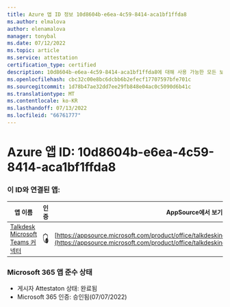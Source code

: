 ```yaml
---
title: Azure 앱 ID 정보 10d8604b-e6ea-4c59-8414-aca1bf1ffda8
ms.author: elmalova
author: elenamalova
manager: tonybal
ms.date: 07/12/2022
ms.topic: article
ms.service: attestation
certification_type: certified
description: 10d8604b-e6ea-4c59-8414-aca1bf1ffda8에 대해 사용 가능한 모든 보안 및 규정 준수 정보입니다.
ms.openlocfilehash: cbc32c00e8bc6dcbb6b2efecf17707597bfe701c
ms.sourcegitcommit: 1d78b47ae32dd7ee29fb848e04ac0c5090d6b41c
ms.translationtype: MT
ms.contentlocale: ko-KR
ms.lasthandoff: 07/13/2022
ms.locfileid: "66761777"
---
```

# <a name="azure-app-id-10d8604b-e6ea-4c59-8414-aca1bf1ffda8"></a>Azure 앱 ID: 10d8604b-e6ea-4c59-8414-aca1bf1ffda8


### <a name="apps-associated-with-this-id"></a>이 ID와 연결된 앱:
| **앱 이름** | **인증** | **AppSource에서 보기** |
|--------------|---------------|-----------------------|
| [Talkdesk Microsoft Teams 커넥터](../forward/talkdeskinc1579824950513.talkdesk_for_teams.md) | <img alt="Certified application badge" src="../media/certified-badge.png" height="25" width="25" /> | [https://appsource.microsoft.com/product/office/talkdeskinc1579824950513.talkdesk_for_teams](https://appsource.microsoft.com/product/office/talkdeskinc1579824950513.talkdesk_for_teams) |

### <a name="microsoft-365-app-compliance-status"></a>Microsoft 365 앱 준수 상태
- 게시자 Attestaton 상태: 완료됨
- Microsoft 365 인증: 승인됨(07/07/2022)
